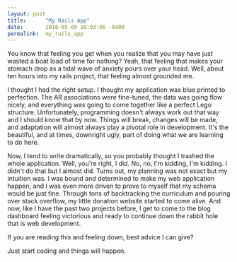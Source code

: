 ```yaml
---
layout: post
title:      "My Rails App"
date:       2018-05-09 18:03:46 -0400
permalink:  my_rails_app
---
```



You know that feeling you get when you realize that you may have just wasted a boat load of time for nothing?  Yeah, that feeling that makes your stomach drop as a tidal wave of anxiety pours over your head.  Well, about ten hours into my rails project, that feeling almost grounded me.  

I thought I had the right setup.  I thought my application was blue printed to perfection. The AR associations were fine-tuned, the data was going flow nicely, and everything was going to come together like a perfect Lego structure.  Unfortunately, programming doesn't always work out that way and I should know that by now.  Things will break, changes will be made, and adaptation will almost always play a pivotal role in development.  It's the beautiful, and at times, downright ugly, part of doing what we are learning to do here.

Now, I tend to write dramatically, so you probably thought I trashed the whole application.  Well, you're right, I did.  No, no, I'm kidding, I'm kidding.  I didn't do that but I almost did. Turns out, my planning was not exact but my intuition was.  I was bound and determined to make my web application happen, and I was even more driven to prove to myself that my schema would be just fine.  Through tons of backtracking the curriculum and pouring over stack overflow, my little donation website started to come alive.  And now, like I have the past two projects before, I get to come to the blog dashboard feeling victorious and ready to continue down the rabbit hole that is web development.

If you are reading this and feeling down, best advice I can give?

Just start coding and things will happen.


